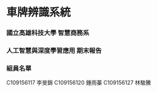 # 車牌辨識系統

### 國立高雄科技大學 智慧商務系
### 人工智慧與深度學習應用 期末報告

### 組員名單
C109156117 李旻錦
C109156120 鍾雨蓁
C109156127 林駿騰
